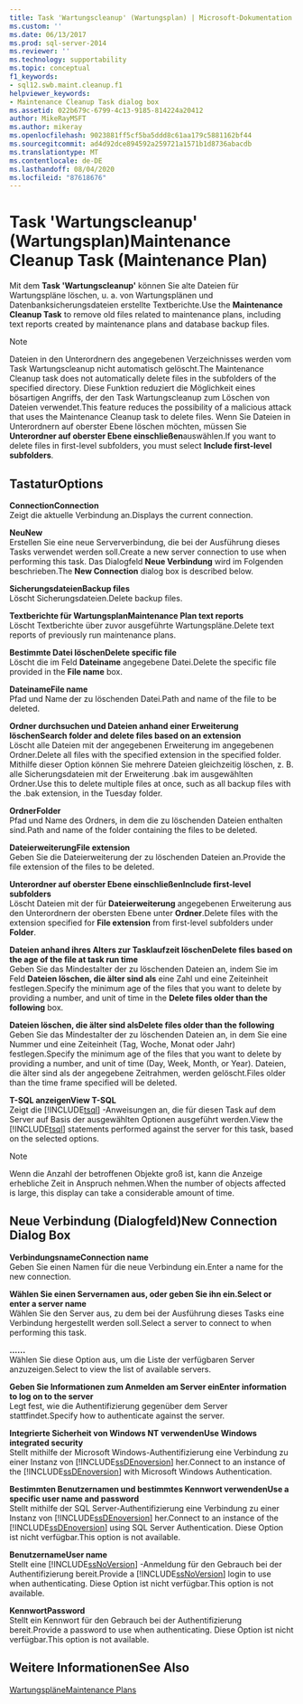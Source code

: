 ```yaml
---
title: Task 'Wartungscleanup' (Wartungsplan) | Microsoft-Dokumentation
ms.custom: ''
ms.date: 06/13/2017
ms.prod: sql-server-2014
ms.reviewer: ''
ms.technology: supportability
ms.topic: conceptual
f1_keywords:
- sql12.swb.maint.cleanup.f1
helpviewer_keywords:
- Maintenance Cleanup Task dialog box
ms.assetid: 022b679c-6799-4c13-9185-814224a20412
author: MikeRayMSFT
ms.author: mikeray
ms.openlocfilehash: 9023881ff5cf5ba5ddd8c61aa179c5881162bf44
ms.sourcegitcommit: ad4d92dce894592a259721a1571b1d8736abacdb
ms.translationtype: MT
ms.contentlocale: de-DE
ms.lasthandoff: 08/04/2020
ms.locfileid: "87618676"
---
```

# <a name="maintenance-cleanup-task-maintenance-plan"></a><span data-ttu-id="cd32e-102">Task 'Wartungscleanup' (Wartungsplan)</span><span class="sxs-lookup"><span data-stu-id="cd32e-102">Maintenance Cleanup Task (Maintenance Plan)</span></span>
  <span data-ttu-id="cd32e-103">Mit dem **Task 'Wartungscleanup'** können Sie alte Dateien für Wartungspläne löschen, u. a. von Wartungsplänen und Datenbanksicherungsdateien erstellte Textberichte.</span><span class="sxs-lookup"><span data-stu-id="cd32e-103">Use the **Maintenance Cleanup Task** to remove old files related to maintenance plans, including text reports created by maintenance plans and database backup files.</span></span>  
  
> [!NOTE]  
>  <span data-ttu-id="cd32e-104">Dateien in den Unterordnern des angegebenen Verzeichnisses werden vom Task Wartungscleanup nicht automatisch gelöscht.</span><span class="sxs-lookup"><span data-stu-id="cd32e-104">The Maintenance Cleanup task does not automatically delete files in the subfolders of the specified directory.</span></span> <span data-ttu-id="cd32e-105">Diese Funktion reduziert die Möglichkeit eines bösartigen Angriffs, der den Task Wartungscleanup zum Löschen von Dateien verwendet.</span><span class="sxs-lookup"><span data-stu-id="cd32e-105">This feature reduces the possibility of a malicious attack that uses the Maintenance Cleanup task to delete files.</span></span> <span data-ttu-id="cd32e-106">Wenn Sie Dateien in Unterordnern auf oberster Ebene löschen möchten, müssen Sie **Unterordner auf oberster Ebene einschließen**auswählen.</span><span class="sxs-lookup"><span data-stu-id="cd32e-106">If you want to delete files in first-level subfolders, you must select **Include first-level subfolders**.</span></span>  
  
## <a name="options"></a><span data-ttu-id="cd32e-107">Tastatur</span><span class="sxs-lookup"><span data-stu-id="cd32e-107">Options</span></span>  
 <span data-ttu-id="cd32e-108">**Connection**</span><span class="sxs-lookup"><span data-stu-id="cd32e-108">**Connection**</span></span>  
 <span data-ttu-id="cd32e-109">Zeigt die aktuelle Verbindung an.</span><span class="sxs-lookup"><span data-stu-id="cd32e-109">Displays the current connection.</span></span>  
  
 <span data-ttu-id="cd32e-110">**Neu**</span><span class="sxs-lookup"><span data-stu-id="cd32e-110">**New**</span></span>  
 <span data-ttu-id="cd32e-111">Erstellen Sie eine neue Serververbindung, die bei der Ausführung dieses Tasks verwendet werden soll.</span><span class="sxs-lookup"><span data-stu-id="cd32e-111">Create a new server connection to use when performing this task.</span></span> <span data-ttu-id="cd32e-112">Das Dialogfeld **Neue Verbindung** wird im Folgenden beschrieben.</span><span class="sxs-lookup"><span data-stu-id="cd32e-112">The **New Connection** dialog box is described below.</span></span>  
  
 <span data-ttu-id="cd32e-113">**Sicherungsdateien**</span><span class="sxs-lookup"><span data-stu-id="cd32e-113">**Backup files**</span></span>  
 <span data-ttu-id="cd32e-114">Löscht Sicherungsdateien.</span><span class="sxs-lookup"><span data-stu-id="cd32e-114">Delete backup files.</span></span>  
  
 <span data-ttu-id="cd32e-115">**Textberichte für Wartungsplan**</span><span class="sxs-lookup"><span data-stu-id="cd32e-115">**Maintenance Plan text reports**</span></span>  
 <span data-ttu-id="cd32e-116">Löscht Textberichte über zuvor ausgeführte Wartungspläne.</span><span class="sxs-lookup"><span data-stu-id="cd32e-116">Delete text reports of previously run maintenance plans.</span></span>  
  
 <span data-ttu-id="cd32e-117">**Bestimmte Datei löschen**</span><span class="sxs-lookup"><span data-stu-id="cd32e-117">**Delete specific file**</span></span>  
 <span data-ttu-id="cd32e-118">Löscht die im Feld **Dateiname** angegebene Datei.</span><span class="sxs-lookup"><span data-stu-id="cd32e-118">Delete the specific file provided in the **File name** box.</span></span>  
  
 <span data-ttu-id="cd32e-119">**Dateiname**</span><span class="sxs-lookup"><span data-stu-id="cd32e-119">**File name**</span></span>  
 <span data-ttu-id="cd32e-120">Pfad und Name der zu löschenden Datei.</span><span class="sxs-lookup"><span data-stu-id="cd32e-120">Path and name of the file to be deleted.</span></span>  
  
 <span data-ttu-id="cd32e-121">**Ordner durchsuchen und Dateien anhand einer Erweiterung löschen**</span><span class="sxs-lookup"><span data-stu-id="cd32e-121">**Search folder and delete files based on an extension**</span></span>  
 <span data-ttu-id="cd32e-122">Löscht alle Dateien mit der angegebenen Erweiterung im angegebenen Ordner.</span><span class="sxs-lookup"><span data-stu-id="cd32e-122">Delete all files with the specified extension in the specified folder.</span></span> <span data-ttu-id="cd32e-123">Mithilfe dieser Option können Sie mehrere Dateien gleichzeitig löschen, z. B. alle Sicherungsdateien mit der Erweiterung .bak im ausgewählten Ordner.</span><span class="sxs-lookup"><span data-stu-id="cd32e-123">Use this to delete multiple files at once, such as all backup files with the .bak extension, in the Tuesday folder.</span></span>  
  
 <span data-ttu-id="cd32e-124">**Ordner**</span><span class="sxs-lookup"><span data-stu-id="cd32e-124">**Folder**</span></span>  
 <span data-ttu-id="cd32e-125">Pfad und Name des Ordners, in dem die zu löschenden Dateien enthalten sind.</span><span class="sxs-lookup"><span data-stu-id="cd32e-125">Path and name of the folder containing the files to be deleted.</span></span>  
  
 <span data-ttu-id="cd32e-126">**Dateierweiterung**</span><span class="sxs-lookup"><span data-stu-id="cd32e-126">**File extension**</span></span>  
 <span data-ttu-id="cd32e-127">Geben Sie die Dateierweiterung der zu löschenden Dateien an.</span><span class="sxs-lookup"><span data-stu-id="cd32e-127">Provide the file extension of the files to be deleted.</span></span>  
  
 <span data-ttu-id="cd32e-128">**Unterordner auf oberster Ebene einschließen**</span><span class="sxs-lookup"><span data-stu-id="cd32e-128">**Include first-level subfolders**</span></span>  
 <span data-ttu-id="cd32e-129">Löscht Dateien mit der für **Dateierweiterung** angegebenen Erweiterung aus den Unterordnern der obersten Ebene unter **Ordner**.</span><span class="sxs-lookup"><span data-stu-id="cd32e-129">Delete files with the extension specified for **File extension** from first-level subfolders under **Folder**.</span></span>  
  
 <span data-ttu-id="cd32e-130">**Dateien anhand ihres Alters zur Tasklaufzeit löschen**</span><span class="sxs-lookup"><span data-stu-id="cd32e-130">**Delete files based on the age of the file at task run time**</span></span>  
 <span data-ttu-id="cd32e-131">Geben Sie das Mindestalter der zu löschenden Dateien an, indem Sie im Feld **Dateien löschen, die älter sind als** eine Zahl und eine Zeiteinheit festlegen.</span><span class="sxs-lookup"><span data-stu-id="cd32e-131">Specify the minimum age of the files that you want to delete by providing a number, and unit of time in the **Delete files older than the following** box.</span></span>  
  
 <span data-ttu-id="cd32e-132">**Dateien löschen, die älter sind als**</span><span class="sxs-lookup"><span data-stu-id="cd32e-132">**Delete files older than the following**</span></span>  
 <span data-ttu-id="cd32e-133">Geben Sie das Mindestalter der zu löschenden Dateien an, in dem Sie eine Nummer und eine Zeiteinheit (Tag, Woche, Monat oder Jahr) festlegen.</span><span class="sxs-lookup"><span data-stu-id="cd32e-133">Specify the minimum age of the files that you want to delete by providing a number, and unit of time (Day, Week, Month, or Year).</span></span> <span data-ttu-id="cd32e-134">Dateien, die älter sind als der angegebene Zeitrahmen, werden gelöscht.</span><span class="sxs-lookup"><span data-stu-id="cd32e-134">Files older than the time frame specified will be deleted.</span></span>  
  
 <span data-ttu-id="cd32e-135">**T-SQL anzeigen**</span><span class="sxs-lookup"><span data-stu-id="cd32e-135">**View T-SQL**</span></span>  
 <span data-ttu-id="cd32e-136">Zeigt die [!INCLUDE[tsql](../../includes/tsql-md.md)] -Anweisungen an, die für diesen Task auf dem Server auf Basis der ausgewählten Optionen ausgeführt werden.</span><span class="sxs-lookup"><span data-stu-id="cd32e-136">View the [!INCLUDE[tsql](../../includes/tsql-md.md)] statements performed against the server for this task, based on the selected options.</span></span>  
  
> [!NOTE]  
>  <span data-ttu-id="cd32e-137">Wenn die Anzahl der betroffenen Objekte groß ist, kann die Anzeige erhebliche Zeit in Anspruch nehmen.</span><span class="sxs-lookup"><span data-stu-id="cd32e-137">When the number of objects affected is large, this display can take a considerable amount of time.</span></span>  
  
## <a name="new-connection-dialog-box"></a><span data-ttu-id="cd32e-138">Neue Verbindung (Dialogfeld)</span><span class="sxs-lookup"><span data-stu-id="cd32e-138">New Connection Dialog Box</span></span>  
 <span data-ttu-id="cd32e-139">**Verbindungsname**</span><span class="sxs-lookup"><span data-stu-id="cd32e-139">**Connection name**</span></span>  
 <span data-ttu-id="cd32e-140">Geben Sie einen Namen für die neue Verbindung ein.</span><span class="sxs-lookup"><span data-stu-id="cd32e-140">Enter a name for the new connection.</span></span>  
  
 <span data-ttu-id="cd32e-141">**Wählen Sie einen Servernamen aus, oder geben Sie ihn ein.**</span><span class="sxs-lookup"><span data-stu-id="cd32e-141">**Select or enter a server name**</span></span>  
 <span data-ttu-id="cd32e-142">Wählen Sie den Server aus, zu dem bei der Ausführung dieses Tasks eine Verbindung hergestellt werden soll.</span><span class="sxs-lookup"><span data-stu-id="cd32e-142">Select a server to connect to when performing this task.</span></span>  
  
 <span data-ttu-id="cd32e-143">**...**</span><span class="sxs-lookup"><span data-stu-id="cd32e-143">**...**</span></span>  
 <span data-ttu-id="cd32e-144">Wählen Sie diese Option aus, um die Liste der verfügbaren Server anzuzeigen.</span><span class="sxs-lookup"><span data-stu-id="cd32e-144">Select to view the list of available servers.</span></span>  
  
 <span data-ttu-id="cd32e-145">**Geben Sie Informationen zum Anmelden am Server ein**</span><span class="sxs-lookup"><span data-stu-id="cd32e-145">**Enter information to log on to the server**</span></span>  
 <span data-ttu-id="cd32e-146">Legt fest, wie die Authentifizierung gegenüber dem Server stattfindet.</span><span class="sxs-lookup"><span data-stu-id="cd32e-146">Specify how to authenticate against the server.</span></span>  
  
 <span data-ttu-id="cd32e-147">**Integrierte Sicherheit von Windows NT verwenden**</span><span class="sxs-lookup"><span data-stu-id="cd32e-147">**Use Windows integrated security**</span></span>  
 <span data-ttu-id="cd32e-148">Stellt mithilfe der Microsoft Windows-Authentifizierung eine Verbindung zu einer Instanz von [!INCLUDE[ssDEnoversion](../../includes/ssdenoversion-md.md)] her.</span><span class="sxs-lookup"><span data-stu-id="cd32e-148">Connect to an instance of the [!INCLUDE[ssDEnoversion](../../includes/ssdenoversion-md.md)] with Microsoft Windows Authentication.</span></span>  
  
 <span data-ttu-id="cd32e-149">**Bestimmten Benutzernamen und bestimmtes Kennwort verwenden**</span><span class="sxs-lookup"><span data-stu-id="cd32e-149">**Use a specific user name and password**</span></span>  
 <span data-ttu-id="cd32e-150">Stellt mithilfe der SQL Server-Authentifizierung eine Verbindung zu einer Instanz von [!INCLUDE[ssDEnoversion](../../includes/ssdenoversion-md.md)] her.</span><span class="sxs-lookup"><span data-stu-id="cd32e-150">Connect to an instance of the [!INCLUDE[ssDEnoversion](../../includes/ssdenoversion-md.md)] using SQL Server Authentication.</span></span> <span data-ttu-id="cd32e-151">Diese Option ist nicht verfügbar.</span><span class="sxs-lookup"><span data-stu-id="cd32e-151">This option is not available.</span></span>  
  
 <span data-ttu-id="cd32e-152">**Benutzername**</span><span class="sxs-lookup"><span data-stu-id="cd32e-152">**User name**</span></span>  
 <span data-ttu-id="cd32e-153">Stellt eine [!INCLUDE[ssNoVersion](../../includes/ssnoversion-md.md)] -Anmeldung für den Gebrauch bei der Authentifizierung bereit.</span><span class="sxs-lookup"><span data-stu-id="cd32e-153">Provide a [!INCLUDE[ssNoVersion](../../includes/ssnoversion-md.md)] login to use when authenticating.</span></span> <span data-ttu-id="cd32e-154">Diese Option ist nicht verfügbar.</span><span class="sxs-lookup"><span data-stu-id="cd32e-154">This option is not available.</span></span>  
  
 <span data-ttu-id="cd32e-155">**Kennwort**</span><span class="sxs-lookup"><span data-stu-id="cd32e-155">**Password**</span></span>  
 <span data-ttu-id="cd32e-156">Stellt ein Kennwort für den Gebrauch bei der Authentifizierung bereit.</span><span class="sxs-lookup"><span data-stu-id="cd32e-156">Provide a password to use when authenticating.</span></span> <span data-ttu-id="cd32e-157">Diese Option ist nicht verfügbar.</span><span class="sxs-lookup"><span data-stu-id="cd32e-157">This option is not available.</span></span>  
  
## <a name="see-also"></a><span data-ttu-id="cd32e-158">Weitere Informationen</span><span class="sxs-lookup"><span data-stu-id="cd32e-158">See Also</span></span>  
 [<span data-ttu-id="cd32e-159">Wartungspläne</span><span class="sxs-lookup"><span data-stu-id="cd32e-159">Maintenance Plans</span></span>](maintenance-plans.md)  
  
  
